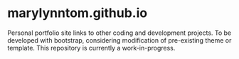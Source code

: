 # marylynntom.github.io

Personal portfolio site links to other coding and development projects. To be developed with bootstrap, considering modification of pre-existing theme or template. This repository is currently a work-in-progress.
